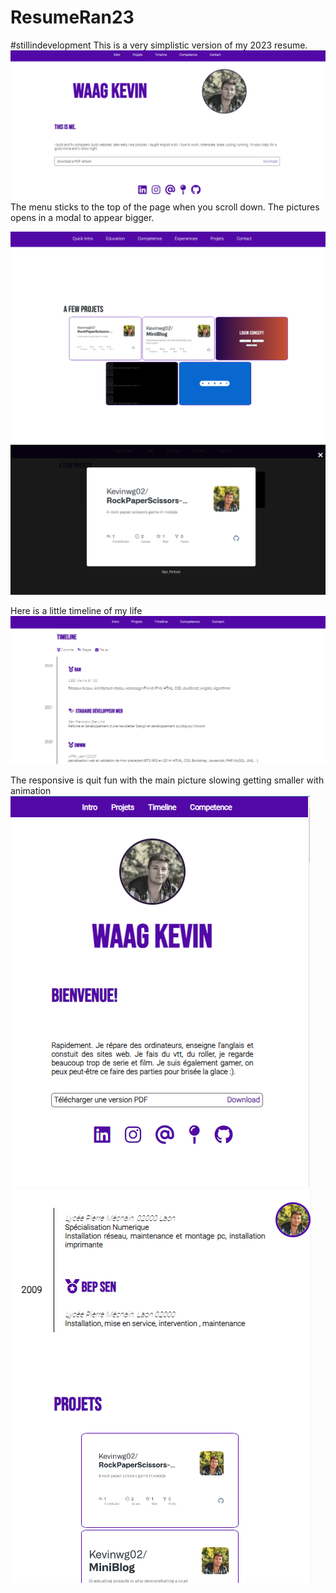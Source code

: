 # ResumeRan23

#stillindevelopment 
This is a very simplistic version of my 2023 resume.  
<img src="./assets/attachements/git_img/main.png"></img>
The menu sticks to the top of the page when you scroll down.
The pictures opens in a modal to appear bigger.

<img src="./assets/attachements/git_img/projects.png"></img>
<img src="./assets/attachements/git_img/projectsmodal.png"></img>

Here is a little timeline of my life
<img src="./assets/attachements/git_img/timeline.png"></img>

The responsive is quit fun with the main picture slowing getting smaller with animation
<img src="./assets/attachements/git_img/mainresponsive.png"></img>
<img src="./assets/attachements/git_img/responsivehead.png"></img>